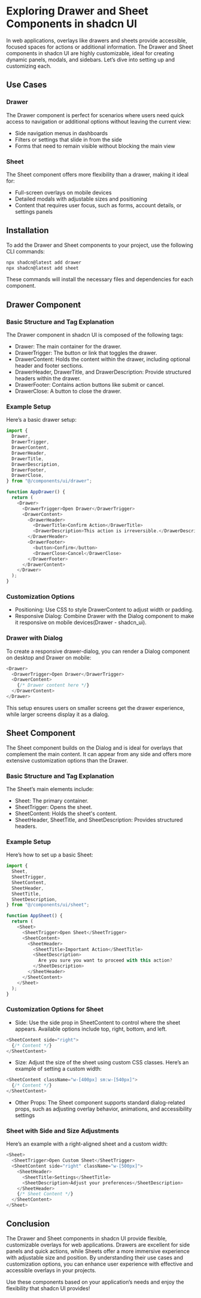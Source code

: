 # Exploring Drawer and Sheet Components in shadcn UI

In web applications, overlays like drawers and sheets provide accessible, focused spaces for actions or additional information. The Drawer and Sheet components in shadcn UI are highly customizable, ideal for creating dynamic panels, modals, and sidebars. Let’s dive into setting up and customizing each.

## Use Cases

### Drawer

The Drawer component is perfect for scenarios where users need quick access to navigation or additional options without leaving the current view:

- Side navigation menus in dashboards
- Filters or settings that slide in from the side
- Forms that need to remain visible without blocking the main view

### Sheet

The Sheet component offers more flexibility than a drawer, making it ideal for:

- Full-screen overlays on mobile devices
- Detailed modals with adjustable sizes and positioning
- Content that requires user focus, such as forms, account details, or settings panels

## Installation

To add the Drawer and Sheet components to your project, use the following CLI commands:

```bash
npx shadcn@latest add drawer
npx shadcn@latest add sheet
```


These commands will install the necessary files and dependencies for each component.

## Drawer Component

### Basic Structure and Tag Explanation

The Drawer component in shadcn UI is composed of the following tags:

- Drawer: The main container for the drawer.
- DrawerTrigger: The button or link that toggles the drawer.
- DrawerContent: Holds the content within the drawer, including optional header and footer sections.
- DrawerHeader, DrawerTitle, and DrawerDescription: Provide structured headers within the drawer.
- DrawerFooter: Contains action buttons like submit or cancel.
- DrawerClose: A button to close the drawer.

### Example Setup

Here’s a basic drawer setup:

```typescript
import {
  Drawer,
  DrawerTrigger,
  DrawerContent,
  DrawerHeader,
  DrawerTitle,
  DrawerDescription,
  DrawerFooter,
  DrawerClose,
} from "@/components/ui/drawer";

function AppDrawer() {
  return (
    <Drawer>
      <DrawerTrigger>Open Drawer</DrawerTrigger>
      <DrawerContent>
        <DrawerHeader>
          <DrawerTitle>Confirm Action</DrawerTitle>
          <DrawerDescription>This action is irreversible.</DrawerDescription>
        </DrawerHeader>
        <DrawerFooter>
          <button>Confirm</button>
          <DrawerClose>Cancel</DrawerClose>
        </DrawerFooter>
      </DrawerContent>
    </Drawer>
  );
}
```

### Customization Options

- Positioning: Use CSS to style DrawerContent to adjust width or padding.
- Responsive Dialog: Combine Drawer with the Dialog component to make it responsive on mobile devices​(Drawer - shadcn_ui).

### Drawer with Dialog

To create a responsive drawer-dialog, you can render a Dialog component on desktop and Drawer on mobile:

```typescript
<Drawer>
  <DrawerTrigger>Open Drawer</DrawerTrigger>
  <DrawerContent>
    {/* Drawer content here */}
  </DrawerContent>
</Drawer>
```

This setup ensures users on smaller screens get the drawer experience, while larger screens display it as a dialog.

## Sheet Component

The Sheet component builds on the Dialog and is ideal for overlays that complement the main content. It can appear from any side and offers more extensive customization options than the Drawer.

### Basic Structure and Tag Explanation

The Sheet’s main elements include:

- Sheet: The primary container.
- SheetTrigger: Opens the sheet.
- SheetContent: Holds the sheet's content.
- SheetHeader, SheetTitle, and SheetDescription: Provides structured headers.

### Example Setup

Here’s how to set up a basic Sheet:

```typescript
import {
  Sheet,
  SheetTrigger,
  SheetContent,
  SheetHeader,
  SheetTitle,
  SheetDescription,
} from "@/components/ui/sheet";

function AppSheet() {
  return (
    <Sheet>
      <SheetTrigger>Open Sheet</SheetTrigger>
      <SheetContent>
        <SheetHeader>
          <SheetTitle>Important Action</SheetTitle>
          <SheetDescription>
            Are you sure you want to proceed with this action?
          </SheetDescription>
        </SheetHeader>
      </SheetContent>
    </Sheet>
  );
}
```

### Customization Options for Sheet

- Side: Use the side prop in SheetContent to control where the sheet appears. Available options include top, right, bottom, and left.

```typescript
<SheetContent side="right">
  {/* Content */}
</SheetContent>
```

- Size: Adjust the size of the sheet using custom CSS classes. Here’s an example of setting a custom width:

```typescript
<SheetContent className="w-[400px] sm:w-[540px]">
  {/* Content */}
</SheetContent>
```

- Other Props: The Sheet component supports standard dialog-related props, such as adjusting overlay behavior, animations, and accessibility settings

### Sheet with Side and Size Adjustments

Here’s an example with a right-aligned sheet and a custom width:

```typescript
<Sheet>
  <SheetTrigger>Open Custom Sheet</SheetTrigger>
  <SheetContent side="right" className="w-[500px]">
    <SheetHeader>
      <SheetTitle>Settings</SheetTitle>
      <SheetDescription>Adjust your preferences</SheetDescription>
    </SheetHeader>
    {/* Sheet Content */}
  </SheetContent>
</Sheet>
```

## Conclusion

The Drawer and Sheet components in shadcn UI provide flexible, customizable overlays for web applications. Drawers are excellent for side panels and quick actions, while Sheets offer a more immersive experience with adjustable size and position. By understanding their use cases and customization options, you can enhance user experience with effective and accessible overlays in your projects.

Use these components based on your application’s needs and enjoy the flexibility that shadcn UI provides!

